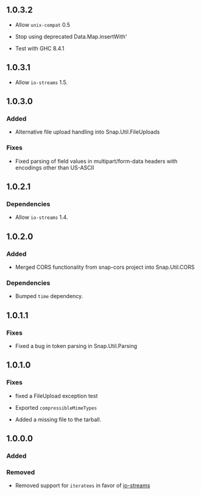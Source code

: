 ## 1.0.3.2
- Allow `unix-compat` 0.5

- Stop using deprecated Data.Map.insertWith'

- Test with GHC 8.4.1

## 1.0.3.1
- Allow `io-streams` 1.5.

## 1.0.3.0
### Added
- Alternative file upload handling into Snap.Util.FileUploads

### Fixes
- Fixed parsing of field values in multipart/form-data headers with encodings
  other than US-ASCII

## 1.0.2.1
### Dependencies
- Allow `io-streams` 1.4.

## 1.0.2.0
### Added
- Merged CORS functionality from snap-cors project into Snap.Util.CORS

### Dependencies
- Bumped `time` dependency.

## 1.0.1.1
### Fixes
- Fixed a bug in token parsing in Snap.Util.Parsing

## 1.0.1.0
### Fixes
- fixed a FileUpload exception test

- Exported `compressibleMimeTypes`

- Added a missing file to the tarball.

## 1.0.0.0
### Added
### Removed

 - Removed support for `iteratees` in favor of
   [io-streams](https://hackage.haskell.org/package/io-streams)
